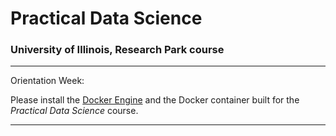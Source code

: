 # Practical Data Science

### University of Illinois, Research Park course

-----

Orientation Week:

Please install the  [Docker Engine](Docker.md) and the Docker container built for the _Practical Data Science_ course.

-----
